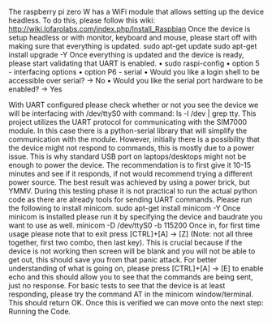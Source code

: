 The raspberry pi zero W has a WiFi module that allows setting up the device headless. To do this, please follow this wiki: http://wiki.lofarolabs.com/index.php/Install_Raspbian
Once the device is setup headless or with monitor, keyboard and mouse, please start off with making sure that everything is updated.
sudo apt-get update
sudo apt-get install upgrade -Y
Once everything is updated and the device is ready, please start validating that UART is enabled.
•	sudo raspi-config
•	option 5 - interfacing options
•	option P6 - serial
•	Would you like a login shell to be accessible over serial? -> No
•	Would you like the serial port hardware to be enabled? -> Yes
 
With UART configured please check whether or not you see the device we will be interfacing with /dev/ttyS0 with command: ls -l /dev | grep tty.
This project utilizes the UART protocol for communicating with the SIM7000 module. In this case there is a python-serial library that will simplify the communication with the module. However, initially there is a possibility that the device might not respond to commands, this is mostly due to a power issue. This is why standard USB port on laptops/desktops might not be enough to power the device. The recommendation is to first give it 10-15 minutes and see if it responds, if not would recommend trying a different power source. The best result was achieved by using a power brick, but YMMV. During this testing phase it is not practical to run the actual python code as there are already tools for sending UART commands.
Please run the following to install minicom.
sudo apt-get install minicom -Y
Once minicom is installed please run it by specifying the device and baudrate you want to use as well.
minicom -D /dev/ttyS0 -b 115200
Once in, for first time usage please note that to exit press [CTRL]+[A] -> [Z] (Note: not all three together, first two combo, then last key). This is crucial because if the device is not working then screen will be blank and you will not be able to get out, this should save you from that panic attack. For better understanding of what is going on, please press [CTRL]+[A] -> [E] to enable echo and this should allow you to see that the commands are being sent, just no response. For basic tests to see that the device is at least responding, please try the command AT in the minicom window/terminal. This should return OK. Once this is verified we can move onto the next step: Running the Code.
